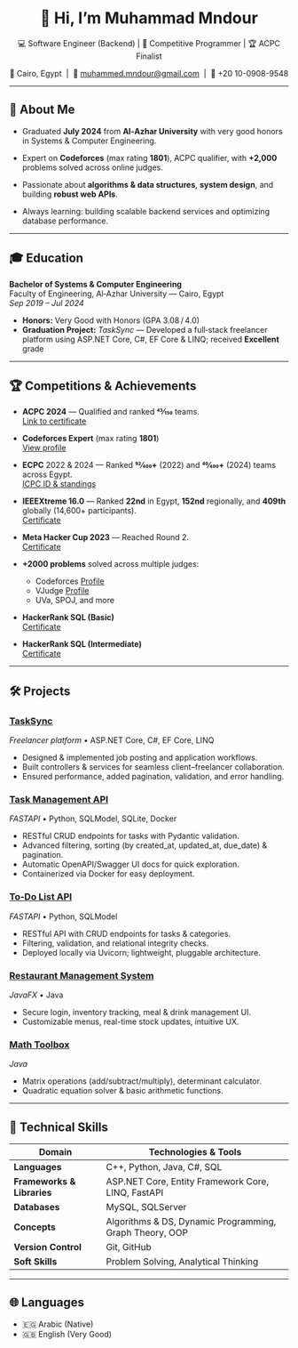 <p align="center">
  <h1 align="center">👋 Hi, I’m Muhammad Mndour</h1>
  <p align="center">
  💻 Software Engineer (Backend) | 🤖 Competitive Programmer | 🏆 ACPC Finalist 
  </p>
  <p align="center">
    📍 Cairo, Egypt &nbsp;|&nbsp;
    📧 <a href="mailto:muhammed.mndour@gmail.com">muhammed.mndour@gmail.com</a> &nbsp;|&nbsp;
    📱 +20 10-0908-9548
  </p>
</p>

---

## 🚀 About Me
- Graduated **July 2024** from **Al‑Azhar University** with very good honors in Systems & Computer Engineering.
- Expert on **Codeforces** (max rating **1801**), ACPC qualifier, with **+2,000** problems solved across online judges.
- Passionate about **algorithms & data structures**, **system design**, and building **robust web APIs**.

- Always learning:  building scalable backend services and optimizing database performance.

---

## 🎓 Education

**Bachelor of Systems & Computer Engineering**  
Faculty of Engineering, Al‑Azhar University — Cairo, Egypt  
_Sep 2019 – Jul 2024_  

- **Honors:** Very Good with Honors (GPA 3.08 / 4.0)  
- **Graduation Project:** *TaskSync* — Developed a full‑stack freelancer platform using ASP.NET Core, C#, EF Core & LINQ; received **Excellent** grade  



---

## 🏆 Competitions & Achievements

- **ACPC 2024** — Qualified and ranked **43⁄150** teams.  
  [Link to certificate](https://drive.google.com/file/d/14LcM_p1ux5BYPFm8IMJ497nP6ow7SYz2/view?usp=sharing)

- **Codeforces Expert** (max rating **1801**)  
  [View profile](https://codeforces.com/profile/Escape)

- **ECPC** 2022 & 2024 — Ranked **92⁄400+** (2022) and **40⁄400+** (2024) teams across Egypt.  
  [ICPC ID & standings](https://icpc.global/ICPCID/I73PKKL9S2JZ)

- **IEEEXtreme 16.0** — Ranked **22nd** in Egypt, **152nd** regionally, and **409th** globally (14,600+ participants).  
  [Certificate](https://certificate.ieeextreme.org/generate-email-certificate/Nb2bkZEhMPEFlp)

- **Meta Hacker Cup 2023** — Reached Round 2.  
  [Certificate](https://www.facebook.com/codingcompetitions/hacker-cup/2023/certificate/1068232744557702)

- **+2000 problems** solved across multiple judges:  
  - Codeforces [Profile](https://codeforces.com/profile/Escape)  
  - VJudge [Profile](https://vjudge.net/user/m7md_mndour)  
  - UVa, SPOJ, and more

- **HackerRank SQL (Basic)**  
  [Certificate](https://www.hackerrank.com/certificates/iframe/53a967dbea2a)

- **HackerRank SQL (Intermediate)**  
  [Certificate](https://www.hackerrank.com/certificates/iframe/65c93b74a013)


---

## 🛠️ Projects

### [TaskSync](https://github.com/A7medSabri/FinalProject)  
_Freelancer platform_ • ASP.NET Core, C#, EF Core, LINQ  
- Designed & implemented job posting and application workflows.  
- Built controllers & services for seamless client–freelancer collaboration.  
- Ensured performance, added pagination, validation, and error handling.

### [Task Management API](https://github.com/Muhammed-Mndour/Task-Manager)  
_FASTAPI_ • Python, SQLModel, SQLite, Docker  
- RESTful CRUD endpoints for tasks with Pydantic validation.  
- Advanced filtering, sorting (by created_at, updated_at, due_date) & pagination.  
- Automatic OpenAPI/Swagger UI docs for quick exploration.  
- Containerized via Docker for easy deployment.
  
### [To‑Do List API](https://github.com/Muhammed-Mndour/Todo-List_Fastapi/tree/main)  
_FASTAPI_ • Python, SQLModel  
- RESTful API with CRUD endpoints for tasks & categories.  
- Filtering, validation, and relational integrity checks.  
- Deployed locally via Uvicorn; lightweight, pluggable architecture.

### [Restaurant Management System](https://github.com/Muhammed-Mndour/Resturant-)  
_JavaFX_ • Java  
- Secure login, inventory tracking, meal & drink management UI.  
- Customizable menus, real-time stock updates, intuitive UX.

### [Math Toolbox](https://github.com/Muhammed-Mndour/Calculator)  
_Java_  
- Matrix operations (add/subtract/multiply), determinant calculator.  
- Quadratic equation solver & basic arithmetic functions.

---

## 🧰 Technical Skills

| Domain                  | Technologies & Tools                          |
| ----------------------- | --------------------------------------------- |
| **Languages**           | C++, Python, Java, C#, SQL                    |
| **Frameworks & Libraries** | ASP.NET Core, Entity Framework Core, LINQ, FastAPI |
| **Databases**           | MySQL, SQLServer                              |
| **Concepts**            | Algorithms & DS, Dynamic Programming, Graph Theory, OOP |
| **Version Control**     | Git, GitHub                                   |
| **Soft Skills**         | Problem Solving, Analytical Thinking          |

---

## 🌐 Languages

- 🇪🇬 Arabic (Native)  
- 🇬🇧 English (Very Good)
